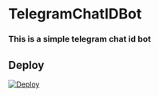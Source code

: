 # TelegramChatIDBot

### This is a simple telegram chat id bot

## Deploy

[![Deploy](https://www.herokucdn.com/deploy/button.svg)](https://heroku.com/deploy)
